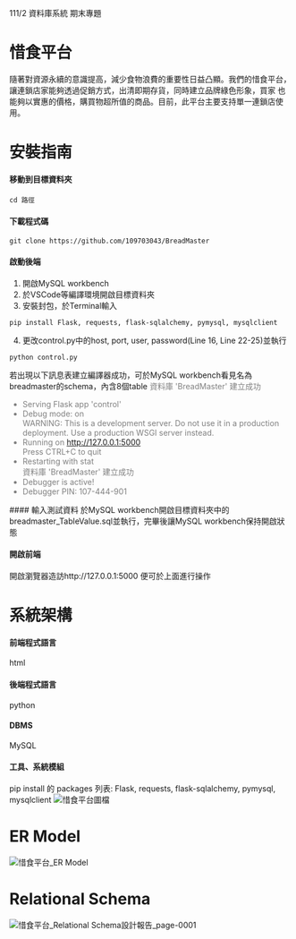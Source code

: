 111/2 資料庫系統 期末專題
# 惜食平台
隨著對資源永續的意識提高，減少食物浪費的重要性日益凸顯。我們的惜食平台，讓連鎖店家能夠透過促銷方式，出清即期存貨，同時建立品牌綠色形象，買家
也能夠以實惠的價格，購買物超所值的商品。目前，此平台主要支持單一連鎖店使用。

# 安裝指南
#### 移動到目標資料夾
```
cd 路徑
```
#### 下載程式碼
```
git clone https://github.com/109703043/BreadMaster
```
#### 啟動後端
1. 開啟MySQL workbench  
2. 於VSCode等編譯環境開啟目標資料夾  
3. 安裝封包，於Terminal輸入  
```
pip install Flask, requests, flask-sqlalchemy, pymysql, mysqlclient 
```
4. 更改control.py中的host, port, user, password(Line 16, Line 22-25)並執行  
```
python control.py
```
若出現以下訊息表建立編譯器成功，可於MySQL workbench看見名為breadmaster的schema，內含8個table
<font color="grey">
資料庫 'BreadMaster' 建立成功  
 * Serving Flask app 'control'  
 * Debug mode: on  
WARNING: This is a development server. Do not use it in a production deployment. Use a production WSGI server instead.  
 * Running on http://127.0.0.1:5000  
Press CTRL+C to quit  
 * Restarting with stat  
資料庫 'BreadMaster' 建立成功  
 * Debugger is active!  
 * Debugger PIN: 107-444-901  
</font>
#### 輸入測試資料
於MySQL workbench開啟目標資料夾中的breadmaster_TableValue.sql並執行，完畢後讓MySQL workbench保持開啟狀態  

#### 開啟前端
開啟瀏覽器造訪http://127.0.0.1:5000 便可於上面進行操作  

# 系統架構
#### 前端程式語言
html  
#### 後端程式語言
python  
#### DBMS
MySQL  
#### 工具、系統模組 
pip install 的 packages 列表: Flask, requests, flask-sqlalchemy, pymysql, mysqlclient
![惜食平台圖檔](https://github.com/109703043/BreadMaster/assets/132145188/cb5ecd41-bbbc-45c0-af1e-f352db5843ca)


# ER Model
![惜食平台_ER Model](https://github.com/109703043/BreadMaster/assets/132145188/c5492a1a-05e6-4554-8425-ea396f99af12)

# Relational Schema
![惜食平台_Relational Schema設計報告_page-0001](https://github.com/109703043/BreadMaster/assets/132145188/8d914165-3bd1-4d8d-8ce9-2b7fca3193bc)


